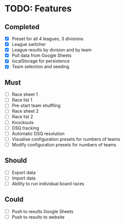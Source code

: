 # TODO: Features

## Completed

- [x] Preset for all 4 leagues, 3 divisions
- [x] League switcher
- [x] League results by division and by team
- [x] Pull data from Google Sheets
- [x] localStorage for persistence
- [x] Team selection and seeding

## Must

- [ ] Race sheet 1
- [ ] Race list 1
- [ ] Pre-start team shuffling
- [ ] Race sheet 2
- [ ] Race list 2
- [ ] Knockouts
- [ ] DSQ tracking
- [ ] Automatic DSQ resolution
- [ ] Visualise configuration presets for numbers of teams
- [ ] Modify configuration presets for numbers of teams

## Should

- [ ] Export data
- [ ] Import data
- [ ] Ability to run individual board races

## Could

- [ ] Push to results Google Sheets
- [ ] Push to results to website
